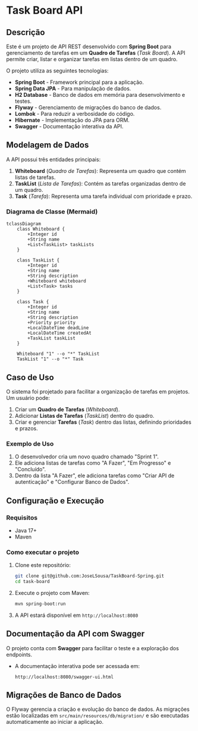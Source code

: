 # Task Board API

## Descrição
Este é um projeto de API REST desenvolvido com **Spring Boot** para gerenciamento de tarefas em um **Quadro de Tarefas** (*Task Board*). A API permite criar, listar e organizar tarefas em listas dentro de um quadro.

O projeto utiliza as seguintes tecnologias:
- **Spring Boot** - Framework principal para a aplicação.
- **Spring Data JPA** - Para manipulação de dados.
- **H2 Database** - Banco de dados em memória para desenvolvimento e testes.
- **Flyway** - Gerenciamento de migrações do banco de dados.
- **Lombok** - Para reduzir a verbosidade do código.
- **Hibernate** - Implementação do JPA para ORM.
- **Swagger** - Documentação interativa da API.

## Modelagem de Dados
A API possui três entidades principais:
1. **Whiteboard** (*Quadro de Tarefas*): Representa um quadro que contém listas de tarefas.
2. **TaskList** (*Lista de Tarefas*): Contém as tarefas organizadas dentro de um quadro.
3. **Task** (*Tarefa*): Representa uma tarefa individual com prioridade e prazo.

### Diagrama de Classe (Mermaid)
```mermaid
tclassDiagram
    class Whiteboard {
        +Integer id
        +String name
        +List<TaskList> taskLists
    }

    class TaskList {
        +Integer id
        +String name
        +String description
        +Whiteboard whiteboard
        +List<Task> tasks
    }

    class Task {
        +Integer id
        +String name
        +String description
        +Priority priority
        +LocalDateTime deadLine
        +LocalDateTime createdAt
        +TaskList taskList
    }

    Whiteboard "1" --o "*" TaskList
    TaskList "1" --o "*" Task
```

## Caso de Uso
O sistema foi projetado para facilitar a organização de tarefas em projetos. Um usuário pode:
1. Criar um **Quadro de Tarefas** (*Whiteboard*).
2. Adicionar **Listas de Tarefas** (*TaskList*) dentro do quadro.
3. Criar e gerenciar **Tarefas** (*Task*) dentro das listas, definindo prioridades e prazos.

### Exemplo de Uso
1. O desenvolvedor cria um novo quadro chamado "Sprint 1".
2. Ele adiciona listas de tarefas como "A Fazer", "Em Progresso" e "Concluído".
3. Dentro da lista "A Fazer", ele adiciona tarefas como "Criar API de autenticação" e "Configurar Banco de Dados".

## Configuração e Execução
### Requisitos
- Java 17+
- Maven

### Como executar o projeto
1. Clone este repositório:
   ```sh
   git clone git@github.com:JoseLSousa/TaskBoard-Spring.git
   cd task-board
   ```
2. Execute o projeto com Maven:
   ```sh
   mvn spring-boot:run
   ```
3. A API estará disponível em `http://localhost:8080`

## Documentação da API com Swagger
O projeto conta com **Swagger** para facilitar o teste e a exploração dos endpoints.

- A documentação interativa pode ser acessada em:
  ```
  http://localhost:8080/swagger-ui.html
  ```

## Migrações de Banco de Dados
O Flyway gerencia a criação e evolução do banco de dados. As migrações estão localizadas em `src/main/resources/db/migration/` e são executadas automaticamente ao iniciar a aplicação.

